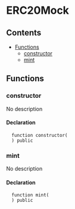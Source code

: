 # ERC20Mock





## Contents
<!-- START doctoc generated TOC please keep comment here to allow auto update -->
<!-- DON'T EDIT THIS SECTION, INSTEAD RE-RUN doctoc TO UPDATE -->

- [Functions](#functions)
  - [constructor](#constructor)
  - [mint](#mint)

<!-- END doctoc generated TOC please keep comment here to allow auto update -->




## Functions

### constructor
No description


#### Declaration
```solidity
  function constructor(
  ) public
```



### mint
No description


#### Declaration
```solidity
  function mint(
  ) public
```





